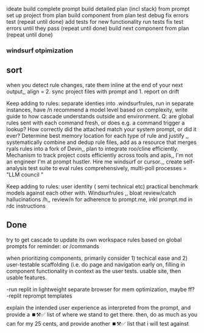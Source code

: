 ideate
build complete prompt
build detailed plan (incl stack) from prompt
set up project from plan
build component from plan
test 
debug
fix errors
test (repeat until done)
add tests for new functionality
run tests
fix test errors until they pass (repeat until done)
build next component from plan (repeat until done)

### windsurf otpimization

## sort

when you detect rule changes, rate them inline at the end of your next output,, align = 2. sync project files with prompt and 1. report on drift

Keep adding to rules: separate identies into .windsurfrules, run in separate instances, have /n recommend a model level based on complexity, write guide to how cascade understands outside and environment. Q: are global rules sent with each command fresh, or does e.g. a command trigger a lookup? How correctly did the attached match your system prompt, or did it ever?  Determine best memory location for each type of rule and justify ,, systematically combine and dedup rule files, add as a resource that merges ryals rules into a fork of Devin,, plan to integrate roo/cline efficiently. Mechanism to track project costs efficiently across tools and apis,, I'm not an engineer I'm at prompt hustler. Hire me windsurf or cursor.,, create self-analysis test suite to eval rules comprehensively, multi-poll processes = "LLM council "

Keep adding to rules: user identity ( semi technical etc) practical benchmark models against each other with. Windsurfrules ,, bloat review/catch hallucinations /h,, review/n for adherence to prompt.me, inkl prompt.md in rdc instructions 


## Done
try to get cascade to update its own workspace rules based on global prompts for reminder: or /commands


when prioritizing components, primarily consider 1) techical ease and 2) user-testable scaffolding (i.e. do page and navigation early on, filling in component functionality in context as the user tests. usable site, then usable features.

-run replit in lightweight separate browser for mem optimization, maybe ff?
-replit reprompt templates

explain the intended user experience as interpreted from the prompt, and provide a ⏹️⚒️✅ list of where we stand to get there. then, do as much as you can for my 25 cents, and provide another ⏹️⚒️✅ list that i will test against